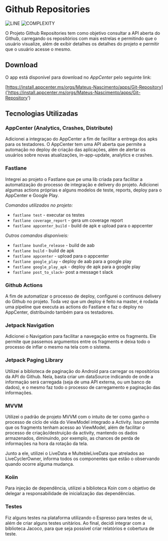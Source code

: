 # Github Repositories

![LINE](https://img.shields.io/badge/line--coverage-86%25-brightgreen.svg)
![COMPLEXITY](https://img.shields.io/badge/complexity-2,34-brightgreen.svg)

O Projeto Github Repositories tem como objetivo consultar a API aberta do Github, carregando os repositórios com mais estrelas e permitindo que o usuário visualize, além de exibir detalhes os detalhes do projeto e permitir que o usuário acesse o mesmo.

## Download
O app está disponível para download no *AppCenter* pelo seguinte link:

[https://install.appcenter.ms/orgs/Mateus-Nascimento/apps/Git-Repository]('https://install.appcenter.ms/orgs/Mateus-Nascimento/apps/Git-Repository')

## Tecnologias Utilizadas

### AppCenter (Analytics, Crashes, Distribute)

Adicionei a integraçao do AppCenter a fim de facilitar a entrega dos apks para os testadores. O AppCenter tem uma API aberta que permite a automação no deploy de criação das aplicações, além de alertar os usuários sobre novas atualizações, in-app-update, analytics e crashes.

### Fastlane

Integrei ao projeto o Fastlane que pe uma lib criada para facilitar a automatização do processo de integração e delivery do projeto. Adicionei algumas actions próprias e alguns modelos de teste, reports, deploy para o AppCenter e Google Play.

*Comandos utilizados no projeto:*

- `fastlane test` - executar os testes
- `fastlane coverage_report` - gera um coverage report
- `fastlane appcenter_build` - build de apk e upload para o appcenter

*Outros comandos disponíveis:*

- `fastlane bundle_release` - build de aab
- `fastlane build` - build de apk
- `fastlane appcenter` - upload para o appcenter
- `fastlane google_play` - deploy de aab para a google play 
- `fastlane google_play_apk` - deploy de apk para a google play 
- `fastlane post_to_slack`- post a message t slack

### Github Actions

A fim de automatizar o processo de deploy, configurei o continuos delivery do Github no projeto. Toda vez que um deploy é feito na master, é rodada uma pipeline que executa as actions do Fastlane e faz o deploy no AppCenter, distribuindo também para os testadores.

### Jetpack Navigation

Adicionei o Navigation para facilitar a navegação entre os fragments. Ele permite que passemos argumentos entre os fragments e deixa todo o processo de inflar o mesmo na tela com o sistema.

### Jetpack Paging Library

Utilizei a biblioteca de paginação do Android para carregar os repositórios da API do Github. Nela, basta criar um dataSource indicando de onde a informação será carregada (seja de uma API externa, ou um banco de dados), e o mesmo faz todo o processo de carregamento e paginação das informações.

### MVVM

Utilizei o padrão de projeto MVVM com o intuito de ter como ganho o processo de ciclo de vida do ViewModel integrado a Activity. Isso permite que os fragments tenham acesso ao ViewModel, além de facilitar o processo de criação/destruição da activity, mantendo os dados armazenados, diminuindo, por exemplo, as chances de perda de informações na hora da rotação da tela.

Junto a ele, utilizei o LiveData e MultebleLiveData que atrelados ao LiveCyclerOwner, informa todos os componentes que estão o observando quando ocorre alguma mudança.

### Koiin

Para injeção de dependência, utilizei a biblioteca Koin com o objetivo de delegar a responsabilidade de inicialização das dependências. 

### Testes

Fiz alguns testes na plataforma utilizando o Espresso para testes de ui, além de criar alguns testes unitários. Ao final, decidi integrar com a biblioteca Jacoco, para que seja possível criar relatórios e cobertura de teste.